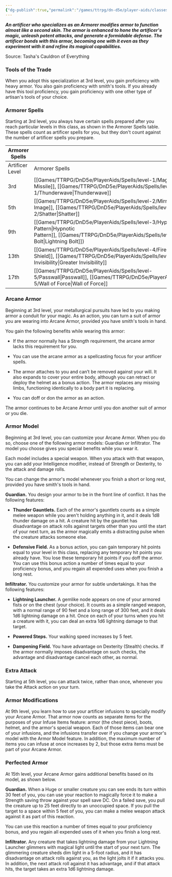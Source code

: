 ```yaml
---
{"dg-publish":true,"permalink":"/games/ttrpg/dn-d5e/player-aids/classes/class-specialisations/artificer-armorer/","tags":["Sub-Class","TTRPG/DND/5e"],"noteIcon":""}
---
```



_**An artificer who specializes as an Armorer modifies armor to function almost like a second skin. The armor is enhanced to hone the artificer's magic, unleash potent attacks, and generate a formidable defense. The artificer bonds with this armor, becoming one with it even as they experiment with it and refine its magical capabilities.**_

Source: Tasha's Cauldron of Everything

### Tools of the Trade

When you adopt this specialization at 3rd level, you gain proficiency with heavy armor. You also gain proficiency with smith's tools. If you already have this tool proficiency, you gain proficiency with one other type of artisan's tools of your choice.

### Armorer Spells

Starting at 3rd level, you always have certain spells prepared after you reach particular levels in this class, as shown in the Armorer Spells table. These spells count as artificer spells for you, but they don't count against the number of artificer spells you prepare.

|Armorer Spells|   |
|---|---|
|Artificer Level|Armorer Spells|
|3rd|[[Games/TTRPG/DnD5e/PlayerAids/Spells/level-1/Magic Missile\|Magic Missile]], [[Games/TTRPG/DnD5e/PlayerAids/Spells/level-1/Thunderwave\|Thunderwave]]|
|5th|[[Games/TTRPG/DnD5e/PlayerAids/Spells/level-2/Mirror Image\|Mirror Image]], [[Games/TTRPG/DnD5e/PlayerAids/Spells/level-2/Shatter\|Shatter]]|
|9th|[[Games/TTRPG/DnD5e/PlayerAids/Spells/level-3/Hypnotic Pattern\|Hypnotic Pattern]], [[Games/TTRPG/DnD5e/PlayerAids/Spells/level-3/Lightning Bolt\|Lightning Bolt]])|
|13th|[[Games/TTRPG/DnD5e/PlayerAids/Spells/level-4/Fire Shield\|Fire Shield]], [[Games/TTRPG/DnD5e/PlayerAids/Spells/level-4/Greater Invisibility\|Greater Invisibility]]|
|17th|[[Games/TTRPG/DnD5e/PlayerAids/Spells/level-5/Passwall\|Passwall]], [[Games/TTRPG/DnD5e/PlayerAids/Spells/level-5/Wall of Force\|Wall of Force]]|

### Arcane Armor

Beginning at 3rd level, your metallurgical pursuits have led to you making armor a conduit for your magic. As an action, you can turn a suit of armor you are wearing into Arcane Armor, provided you have smith's tools in hand.

You gain the following benefits while wearing this armor:

- If the armor normally has a Strength requirement, the arcane armor lacks this requirement for you.

- You can use the arcane armor as a spellcasting focus for your artificer spells.

- The armor attaches to you and can’t be removed against your will. It also expands to cover your entire body, although you can retract or deploy the helmet as a bonus action. The armor replaces any missing limbs, functioning identically to a body part it is replacing.

- You can doff or don the armor as an action.

The armor continues to be Arcane Armor until you don another suit of armor or you die.

### Armor Model

Beginning at 3rd level, you can customize your Arcane Armor. When you do so, choose one of the following armor models: Guardian or Infiltrator. The model you choose gives you special benefits while you wear it.

Each model includes a special weapon. When you attack with that weapon, you can add your Intelligence modifier, instead of Strength or Dexterity, to the attack and damage rolls.

You can change the armor's model whenever you finish a short or long rest, provided you have smith's tools in hand.

**Guardian.** You design your armor to be in the front line of conflict. It has the following features:

- **Thunder Gauntlets.** Each of the armor's gauntlets counts as a simple melee weapon while you aren't holding anything in it, and it deals 1d8 thunder damage on a hit. A creature hit by the gauntlet has disadvantage on attack rolls against targets other than you until the start of your next turn, as the armor magically emits a distracting pulse when the creature attacks someone else.

- **Defensive Field.** As a bonus action, you can gain temporary hit points equal to your level in this class, replacing any temporary hit points you already have. You lose these temporary hit points if you doff the armor. You can use this bonus action a number of times equal to your proficiency bonus, and you regain all expended uses when you finish a long rest.

**Infiltrator.** You customize your armor for subtle undertakings. It has the following features:

- **Lightning Launcher.** A gemlike node appears on one of your armored fists or on the chest (your choice). It counts as a simple ranged weapon, with a normal range of 90 feet and a long range of 300 feet, and it deals 1d6 lightning damage on a hit. Once on each of your turns when you hit a creature with it, you can deal an extra 1d6 lightning damage to that target.

- **Powered Steps.** Your walking speed increases by 5 feet.

- **Dampening Field.** You have advantage on Dexterity (Stealth) checks. If the armor normally imposes disadvantage on such checks, the advantage and disadvantage cancel each other, as normal.

### Extra Attack

Starting at 5th level, you can attack twice, rather than once, whenever you take the Attack action on your turn.

### Armor Modifications

At 9th level, you learn how to use your artificer infusions to specially modify your Arcane Armor. That armor now counts as separate items for the purposes of your Infuse Items feature: armor (the chest piece), boots, helmet, and the armor's special weapon. Each of those items can bear one of your infusions, and the infusions transfer over if you change your armor's model with the Armor Model feature. In addition, the maximum number of items you can infuse at once increases by 2, but those extra items must be part of your Arcane Armor.

### Perfected Armor

At 15th level, your Arcane Armor gains additional benefits based on its model, as shown below.

**Guardian.** When a Huge or smaller creature you can see ends its turn within 30 feet of you, you can use your reaction to magically force it to make a Strength saving throw against your spell save DC. On a failed save, you pull the creature up to 25 feet directly to an unoccupied space. If you pull the target to a space within 5 feet of you, you can make a melee weapon attack against it as part of this reaction.

You can use this reaction a number of times equal to your proficiency bonus, and you regain all expended uses of it when you finish a long rest.

**Infiltrator.** Any creature that takes lightning damage from your Lightning Launcher glimmers with magical light until the start of your next turn. The glimmering creature sheds dim light in a 5-foot radius, and it has disadvantage on attack rolls against you, as the light jolts it if it attacks you. In addition, the next attack roll against it has advantage, and if that attack hits, the target takes an extra 1d6 lightning damage.

